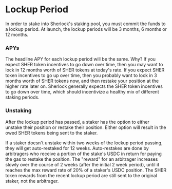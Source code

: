 # Lockup Period

In order to stake into Sherlock's staking pool, you must commit the funds to a lockup period. At launch, the lockup periods will be 3 months, 6 months or 12 months.&#x20;

### APYs

The headline APY for each lockup period will be the same. Why? If you expect SHER token incentives to go down over time, then you may want to lock in 12 months worth of SHER tokens at today's rate. If you expect SHER token incentives to go up over time, then you probably want to lock in 3 months worth of SHER tokens now, and then restake your position at the higher rate later on. Sherlock generally expects the SHER token incentives to go down over time, which should incentivize a healthy mix of different staking periods.&#x20;

### Unstaking

After the lockup period has passed, a staker has the option to either unstake their position or restake their position. Either option will result in the owed SHER tokens being sent to the staker.&#x20;

If a staker doesn't unstake within two weeks of the lockup period passing, they will get auto-restaked for 12 weeks. Auto-restakes are done by arbitragers who receive a portion of the stake's USDC in return for paying the gas to restake the position. The "reward" for an arbitrager increases slowly over the course of 2 weeks (after the initial 2 week period), until it reaches the max reward rate of 20% of a staker's USDC position. The SHER token rewards from the recent lockup period are still sent to the original staker, not the arbitrager.&#x20;



